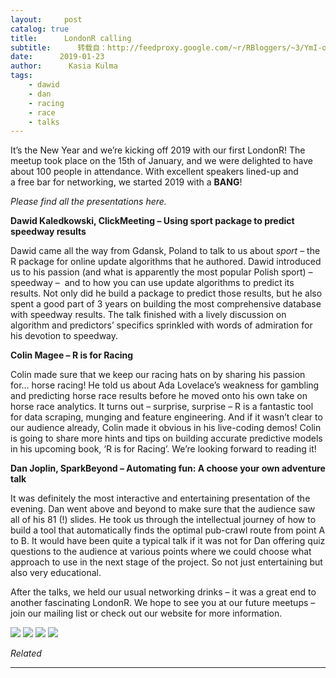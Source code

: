 ```yaml
---
layout:     post
catalog: true
title:      LondonR calling
subtitle:      转载自：http://feedproxy.google.com/~r/RBloggers/~3/YmI-oUjFM84/
date:      2019-01-23
author:      Kasia Kulma
tags:
    - dawid
    - dan
    - racing
    - race
    - talks
---
```






It’s the New Year and we’re kicking off 2019 with our first LondonR! The meetup took place on the 15th of January, and we were delighted to have about 100 people in attendance. With excellent speakers lined-up and a free bar for networking, we started 2019 with a **BANG**!

*Please find all the presentations here.*

**Dawid Kaledkowski, ClickMeeting – Using sport package to predict speedway results**

Dawid came all the way from Gdansk, Poland to talk to us about *sport* – the R package for online update algorithms that he authored. Dawid introduced us to his passion (and what is apparently the most popular Polish sport) –  speedway –  and to how you can use update algorithms to predict its results. Not only did he build a package to predict those results, but he also spent a good part of 3 years on building the most comprehensive database with speedway results. The talk finished with a lively discussion on algorithm and predictors’ specifics sprinkled with words of admiration for his devotion to speedway.

**Colin Magee – R is for Racing**

Colin made sure that we keep our racing hats on by sharing his passion for… horse racing! He told us about Ada Lovelace’s weakness for gambling and predicting horse race results before he moved onto his own take on horse race analytics. It turns out – surprise, surprise – R is a fantastic tool for data scraping, munging and feature engineering. And if it wasn’t clear to our audience already, Colin made it obvious in his live-coding demos! Colin is going to share more hints and tips on building accurate predictive models in his upcoming book, ‘R is for Racing’. We’re looking forward to reading it!

**Dan Joplin, SparkBeyond – Automating fun: A choose your own adventure talk**

It was definitely the most interactive and entertaining presentation of the evening. Dan went above and beyond to make sure that the audience saw all of his 81 (!) slides. He took us through the intellectual journey of how to build a tool that automatically finds the optimal pub-crawl route from point A to B. It would have been quite a typical talk if it was not for Dan offering quiz questions to the audience at various points where we could choose what approach to use in the next stage of the project. So not just entertaining but also very educational.

After the talks, we held our usual networking drinks – it was a great end to another fascinating LondonR. We hope to see you at our future meetups – join our mailing list or check out our website for more information.

![](https://i1.wp.com/www.mango-solutions.com/wp-content/uploads/sites/6/2019/01/C7E54403-8EC4-4D44-8E04-3993B889EDA9.jpeg?w=450&ssl=1)
![](https://i1.wp.com/www.mango-solutions.com/wp-content/uploads/sites/6/2019/01/C7E54403-8EC4-4D44-8E04-3993B889EDA9.jpeg?w=450&ssl=1)
 ![](https://i0.wp.com/www.mango-solutions.com/wp-content/uploads/sites/6/2019/01/95120C97-B345-4390-BF7F-1DD78866FAF6.jpeg?w=450&ssl=1)
![](https://i0.wp.com/www.mango-solutions.com/wp-content/uploads/sites/6/2019/01/95120C97-B345-4390-BF7F-1DD78866FAF6.jpeg?w=450&ssl=1)



*Related*








---
